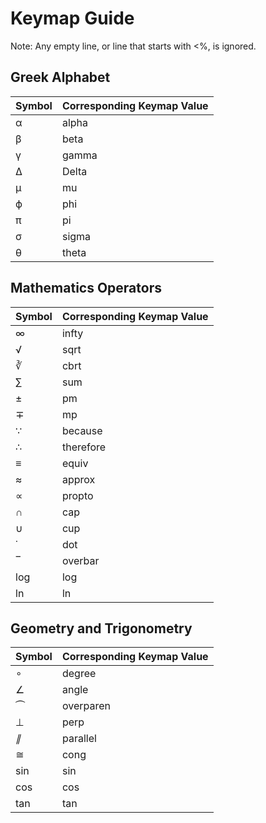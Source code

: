 # Keymap Guide

Note: Any empty line, or line that starts with <%, is ignored.

## Greek Alphabet

| Symbol | Corresponding Keymap Value |
|--|--|
| α | alpha |
| β | beta |
| γ | gamma |
| Δ | Delta |
| μ | mu |
| ϕ | phi |
| π | pi |
| σ | sigma |
| θ | theta |

## Mathematics Operators

| Symbol | Corresponding Keymap Value |
|--|--|
| ∞ | infty |
| √ | sqrt |
| ∛ | cbrt |
| ∑ | sum |
| ± | pm |
| ∓ | mp |
| ∵ | because |
| ∴ | therefore |
| ≡ | equiv |
| ≈ | approx |
| ∝ | propto |
| ∩ | cap |
| ∪ | cup |
| ˙ | dot |
| ‾ | overbar |
| log | log |
| ln | ln |

## Geometry and Trigonometry

| Symbol | Corresponding Keymap Value |
|--|--|
| ∘ | degree |
| ∠ | angle |
| ⏜ | overparen |
| ⊥ | perp |
| _∥_ | parallel |
| ≅ | cong |
| sin | sin |
| cos | cos |
| tan | tan |